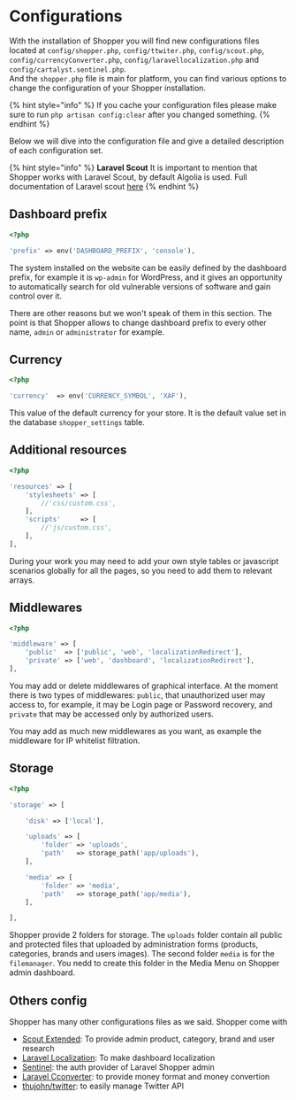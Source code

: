 # Configurations

With the installation of Shopper you will find new configurations files located at `config/shopper.php`, `config/ttwiter.php`, `config/scout.php`, `config/currencyConverter.php`, `config/laravellocalization.php` and `config/cartalyst.sentinel.php`.  
And the `shopper.php` file is main for platform, you can find various options to change the configuration of your Shopper installation.

{% hint style="info" %}
If you cache your configuration files please make sure to run `php artisan config:clear` after you changed something.
{% endhint %}

Below we will dive into the configuration file and give a detailed description of each configuration set.

{% hint style="info" %}
**Laravel Scout** It is important to mention that Shopper works with Laravel Scout, by default Algolia is used. Full documentation of Laravel scout [here](https://laravel.com/docs/5.8/scout)
{% endhint %}

## Dashboard prefix

```php
<?php

'prefix' => env('DASHBOARD_PREFIX', 'console'),
```

The system installed on the website can be easily defined by the dashboard prefix, for example it is `wp-admin` for WordPress, and it gives an opportunity to automatically search for old vulnerable versions of software and gain control over it.

There are other reasons but we won't speak of them in this section. The point is that Shopper allows to change dashboard prefix to every other name, `admin` or `administrator` for example.

## Currency

```php
<?php

'currency'  => env('CURRENCY_SYMBOL', 'XAF'),
```

This value of the default currency for your store. It is the default value set in the database `shopper_settings` table.

## Additional resources

```php
<?php

'resources' => [
    'stylesheets' => [
        //'css/custom.css',
    ],
    'scripts'     => [
        //'js/custom.css',
    ],
],
```

During your work you may need to add your own style tables or javascript scenarios globally for all the pages, so you need to add them to relevant arrays.

## Middlewares

```php
<?php

'middleware' => [
    'public'  => ['public', 'web', 'localizationRedirect'],
    'private' => ['web', 'dashboard', 'localizationRedirect'],
],
```

You may add or delete middlewares of graphical interface. At the moment there is two types of middlewares: `public`, that unauthorized user may access to, for example, it may be Login page or Password recovery, and `private` that may be accessed only by authorized users.

You may add as much new middlewares as you want, as example the middleware for IP whitelist filtration.

## Storage

```php
<?php

'storage' => [

    'disk' => ['local'],

    'uploads' => [
        'folder' => 'uploads',
        'path'   => storage_path('app/uploads'),
    ],

    'media' => [
        'folder' => 'media',
        'path'   => storage_path('app/media'),
    ],

],
```

Shopper provide 2 folders for storage. The `uploads` folder contain all public and protected files that uploaded by administration forms \(products, categories, brands and users images\). The second folder `media` is for the `filemanager`. You nedd to create this folder in the Media Menu on Shopper admin dashboard.

## Others config

Shopper has many other configurations files as we said. Shopper come with

* [Scout Extended](https://github.com/algolia/scout-extended): To provide admin product, category, brand and user research
* [Laravel Localization](https://github.com/mcamara/laravel-localization): To make dashboard localization
* [Sentinel](https://github.com/cartalyst/sentinel): the auth provider of Laravel Shopper admin
* [Laravel Cconverter](https://github.com/danielme85/laravel-cconverter): to provide money format and money convertion
* [thujohn/twitter](https://github.com/thujohn/twitter): to easily manage Twitter API

